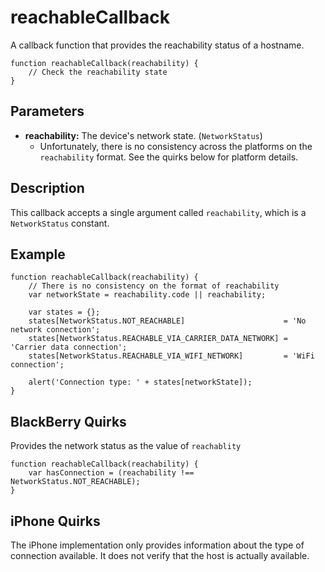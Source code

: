 reachableCallback
=================

A callback function that provides the reachability status of a hostname.

    function reachableCallback(reachability) {
        // Check the reachability state
    }

Parameters
----------

- __reachability:__ The device's network state. (`NetworkStatus`)
    - Unfortunately, there is no consistency across the platforms on the `reachability` format. See the quirks below for platform details.

Description
-----------

This callback accepts a single argument called `reachability`, which is a `NetworkStatus` constant.

Example
-------

    function reachableCallback(reachability) {
        // There is no consistency on the format of reachability
        var networkState = reachability.code || reachability;
    
        var states = {};
        states[NetworkStatus.NOT_REACHABLE]                      = 'No network connection';
        states[NetworkStatus.REACHABLE_VIA_CARRIER_DATA_NETWORK] = 'Carrier data connection';
        states[NetworkStatus.REACHABLE_VIA_WIFI_NETWORK]         = 'WiFi connection';

        alert('Connection type: ' + states[networkState]);
    }

BlackBerry Quirks
-----------------

Provides the network status as the value of `reachablity`

    function reachableCallback(reachability) {
        var hasConnection = (reachability !== NetworkStatus.NOT_REACHABLE);
    }

iPhone Quirks
-------------

The iPhone implementation only provides information about the type of connection available. It does not verify that the host is actually available. 